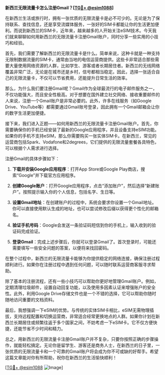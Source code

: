 **新西兰无限流量卡怎么注册Gmail？[[TG💪+ @esim1088](https://t.me/s/esim1088)]**

在新西兰生活或旅行时，拥有一张优质的无限流量卡是必不可少的。无论是为了保持联系、查找信息，还是享受流媒体服务，一张好的SIM卡都能让你的生活更加便利。而说到新西兰的SIM卡，近年来，越来越多的人开始关注eSIM技术。今天我们就来聊聊如何用新西兰的无限流量卡注册Gmail账户，同时分享一些实用的小技巧和经验。

首先，我们需要了解新西兰的无限流量卡是什么。简单来说，这种卡就是一种支持无限制数据流量的SIM卡，通常由当地的电信运营商提供。这些卡非常适合那些需要大量使用网络资源的人群，比如学生、游客或者长期居住者。新西兰的无线网络覆盖非常广泛，无论是在城市还是乡村，信号都相当稳定。因此，选择一张适合自己的无限流量卡，不仅可以节省费用，还能提升日常生活的效率。

那么，为什么我们要注册Gmail呢？Gmail作为全球最流行的电子邮件服务之一，不仅功能强大，而且安全性极高。对于想要在国外建立社交网络、接收重要邮件的人来说，注册一个Gmail账户是非常必要的。此外，许多在线服务（如Google Drive、YouTube等）都需要通过Gmail账号登录，因此拥有一个Gmail邮箱会让你的数字生活更加便捷。

接下来，我们进入正题——如何用新西兰的无限流量卡注册Gmail账户。首先，你需要确保你的手机已经安装了最新的Google应用程序，并且设备支持eSIM功能。如果你的手机不支持eSIM，那么你需要购买一张实体SIM卡。在新西兰，常见的运营商包括Spark、Vodafone和2degrees，它们提供的无限流量套餐各具特色，可以根据个人需求进行选择。

注册Gmail的具体步骤如下：

1. **下载并安装Google应用程序**：打开App Store或Google Play商店，搜索“Google”并下载官方应用程序。
   
2. **创建Google账户**：打开Google应用程序，点击“添加账户”，然后选择“新建账户”。按照提示输入你的个人信息，包括名字、生日等。

3. **设置Gmail地址**：在创建账户的过程中，系统会要求你设置一个Gmail地址。你可以直接使用默认生成的地址，也可以尝试修改后缀以获得更个性化的邮箱名。

4. **验证手机号码**：Google会发送一条验证码短信到你的手机上，输入收到的验证码完成验证。

5. **登录Gmail**：完成上述步骤后，你就可以登录Gmail了。首次登录时，可能还需要填写一些安全问题的答案，以便将来找回密码。

在整个过程中，新西兰的无限流量卡能够为你提供稳定的网络连接，确保注册过程顺利进行。如果你在注册过程中遇到任何问题，可以随时联系运营商客服寻求帮助。

除了基本的注册流程，还有一些小技巧可以帮助你更好地管理Gmail账户。例如，定期清理垃圾邮件，设置自动回复功能，以及使用多因素认证来增强账户的安全性。此外，利用Google Drive存储文件也是一个不错的选择，它可以帮助你随时随地访问重要的文档资料。

最后，我想强调一下eSIM的优势。与传统的实体SIM卡相比，eSIM无需物理插拔，支持远程配置和切换运营商，非常适合经常更换地点的人群。如果你计划在新西兰长期居住或频繁往返于多个国家之间，不妨考虑一下eSIM卡。它不仅方便快捷，还能节省不少时间和精力。

总之，用新西兰的无限流量卡注册Gmail账户并不复杂，只要你按照正确的步骤操作，就能轻松搞定。无论你是留学生、游客还是商务人士，在新西兰的日子里，一张优质的无限流量卡和一个可靠的Gmail账户将会成为你不可或缺的好帮手。希望这篇文章能对你有所帮助，祝你在新西兰的生活愉快顺利！

[[TG💪+ @esim1088](https://t.me/s/esim1088) ![Image](https://i.postimg.cc/4NQfJmqS/Snipaste-2025-05-13-00-14-12.png)]